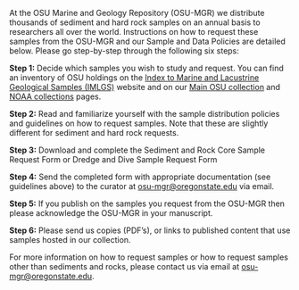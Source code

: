 At the OSU Marine and Geology Repository (OSU-MGR) we distribute thousands of sediment and hard rock samples on an annual basis to researchers all over the world. Instructions on how to request these samples from the OSU-MGR and our Sample and Data Policies are detailed below. Please go step-by-step through the following six steps:

**Step 1:** Decide which samples you wish to study and request. You can find an inventory of OSU holdings on the <a href="http://www.ngdc.noaa.gov/geosamples/index.jsp?inst=OSU">Index to Marine and Lacustrine Geological Samples (IMLGS)</a> website and on our <a href="/collections">Main OSU collection</a> and <a href="noaa-ex">NOAA collections</a> pages.

**Step 2:** Read and familiarize yourself with the sample distribution policies and guidelines on how to request samples. Note that these are slightly different for sediment and hard rock requests.

**Step 3:** Download and complete the Sediment and Rock Core Sample Request Form or Dredge and Dive Sample Request Form

**Step 4:** Send the completed form with appropriate documentation (see guidelines above) to the curator at osu-mgr@oregonstate.edu via email.

**Step 5:** If you publish on the samples you request from the OSU-MGR then please acknowledge the OSU-MGR in your manuscript.

**Step 6:** Please send us copies (PDF’s), or links to published content that use samples hosted in our collection.

For more information on how to request samples or how to request samples other than sediments and rocks, please contact us via email at osu-mgr@oregonstate.edu.